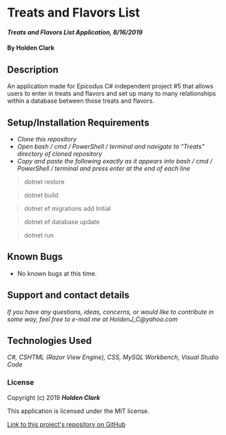# Treats and Flavors List

#### _Treats and Flavors List Application, 8/16/2019_

#### By **Holden Clark**

## Description

An application made for Epicodus C# independent project #5 that allows users to enter in treats and flavors and set up many to many relationships within a database between those treats and flavors.

## Setup/Installation Requirements

* _Clone this repository_
* _Open bash / cmd / PowerShell / terminal and navigate to "Treats" directory of cloned repository_
* _Copy and paste the following exactly as it appears into bash / cmd / PowerShell / terminal and press enter at the end of each line_

> dotnet restore

> dotnet build

> dotnet ef migrations add Initial

> dotnet ef database update

> dotnet run

## Known Bugs
* No known bugs at this time.

## Support and contact details

_If you have any questions, ideas, concerns, or would like to contribute in some way, feel free to e-mail me at HoldenJ_C@yahoo.com_

## Technologies Used
_C#,_
_CSHTML (Razor View Engine),_
_CSS,_
_MySQL Workbench,_
_Visual Studio Code_

### License

Copyright (c) 2019 **_Holden Clark_**

This application is licensed under the MIT license.

[Link to this project's repository on GitHub](https://github.com/HoldenJC/Treats.Solution)